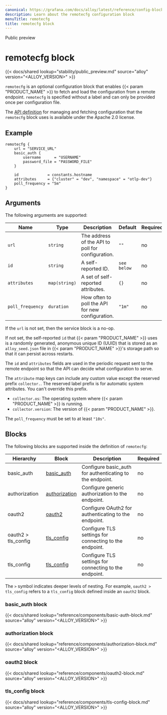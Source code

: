 ```yaml
---
canonical: https://grafana.com/docs/alloy/latest/reference/config-blocks/remotecfg/
description: Learn about the remotecfg configuration block
menuTitle: remotecfg
title: remotecfg block
---
```


<span class="badge docs-labels__stage docs-labels__item">Public preview</span>

# remotecfg block

{{< docs/shared lookup="stability/public_preview.md" source="alloy" version="<ALLOY_VERSION>" >}}

`remotecfg` is an optional configuration block that enables {{< param "PRODUCT_NAME" >}} to fetch and load the configuration from a remote endpoint.
`remotecfg` is specified without a label and can only be provided once per configuration file.

The [API definition][] for managing and fetching configuration that the `remotecfg` block uses is available under the Apache 2.0 license.

## Example

```alloy
remotecfg {
    url = "SERVICE_URL"
    basic_auth {
        username      = "USERNAME"
        password_file = "PASSWORD_FILE"
    }

    id             = constants.hostname
    attributes     = {"cluster" = "dev", "namespace" = "otlp-dev"}
    poll_frequency = "5m"
}
```

## Arguments

The following arguments are supported:

Name             | Type                 | Description                                       | Default     | Required
-----------------|----------------------|---------------------------------------------------|-------------|---------
`url`            | `string`             | The address of the API to poll for configuration. | `""`        | no
`id`             | `string`             | A self-reported ID.                               | `see below` | no
`attributes`     | `map(string)`        | A set of self-reported attributes.                | `{}`        | no
`poll_frequency` | `duration`           | How often to poll the API for new configuration.  | `"1m"`      | no

If the `url` is not set, then the service block is a no-op.

If not set, the self-reported `id` that {{< param "PRODUCT_NAME" >}} uses is a randomly generated, anonymous unique ID (UUID) that is stored as an `alloy_seed.json` file in {{< param "PRODUCT_NAME" >}}'s storage path so that it can persist across restarts.

The `id` and `attributes` fields are used in the periodic request sent to the
remote endpoint so that the API can decide what configuration to serve.

The `attribute` map keys can include any custom value except the reserved prefix `collector.`.
The reserved label prefix is for automatic system attributes.
You can't override this prefix.

* `collector.os`: The operating system where {{< param "PRODUCT_NAME" >}} is running.
* `collector.version`: The version of {{< param "PRODUCT_NAME" >}}.

The `poll_frequency` must be set to at least `"10s"`.

## Blocks

The following blocks are supported inside the definition of `remotecfg`:

Hierarchy           | Block             | Description                                              | Required
--------------------|-------------------|----------------------------------------------------------|---------
basic_auth          | [basic_auth][]    | Configure basic_auth for authenticating to the endpoint. | no
authorization       | [authorization][] | Configure generic authorization to the endpoint.         | no
oauth2              | [oauth2][]        | Configure OAuth2 for authenticating to the endpoint.     | no
oauth2 > tls_config | [tls_config][]    | Configure TLS settings for connecting to the endpoint.   | no
tls_config          | [tls_config][]    | Configure TLS settings for connecting to the endpoint.   | no

The `>` symbol indicates deeper levels of nesting.
For example, `oauth2 > tls_config` refers to a `tls_config` block defined inside an `oauth2` block.

### basic_auth block

{{< docs/shared lookup="reference/components/basic-auth-block.md" source="alloy" version="<ALLOY_VERSION>" >}}

### authorization block

{{< docs/shared lookup="reference/components/authorization-block.md" source="alloy" version="<ALLOY_VERSION>" >}}

### oauth2 block

{{< docs/shared lookup="reference/components/oauth2-block.md" source="alloy" version="<ALLOY_VERSION>" >}}

### tls_config block

{{< docs/shared lookup="reference/components/tls-config-block.md" source="alloy" version="<ALLOY_VERSION>" >}}

[API definition]: https://github.com/grafana/alloy-remote-config
[basic_auth]: #basic_auth-block
[authorization]: #authorization-block
[oauth2]: #oauth2-block
[tls_config]: #tls_config-block
